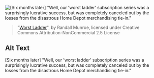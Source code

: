 ![\[Six months later\] "Well, our 'worst ladder' subscription series was a surprisingly lucrative success, but was completely canceled out by the losses from the disastrous Home Depot merchandising tie-in."](https://imgs.xkcd.com/comics/worst_ladder.png)
> "[Worst Ladder](https://xkcd.com/2375/)", by Randall Munroe, licensed under Creative Commons Attribution-NonCommercial 2.5 License

## Alt Text
\[Six months later\] "Well, our 'worst ladder' subscription series was a surprisingly lucrative success, but was completely canceled out by the losses from the disastrous Home Depot merchandising tie-in."
